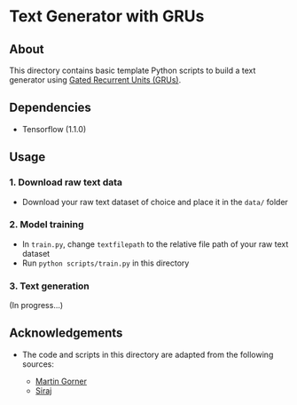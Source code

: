 # Text Generator with GRUs

## About

This directory contains basic template Python scripts to build a text generator using [Gated Recurrent Units (GRUs)](https://arxiv.org/pdf/1412.3555.pdf). 

## Dependencies

* Tensorflow (1.1.0)

## Usage

### 1. Download raw text data

* Download your raw text dataset of choice and place it in the `data/` folder

### 2. Model training

* In `train.py`, change `textfilepath` to the relative file path of your raw text dataset
* Run `python scripts/train.py` in this directory

### 3. Text generation

(In progress...)

## Acknowledgements

* The code and scripts in this directory are adapted from the following sources:

  - [Martin Gorner](https://github.com/martin-gorner/tensorflow-rnn-shakespeare)
  - [Siraj](https://github.com/llSourcell/wiki_generator_live)
